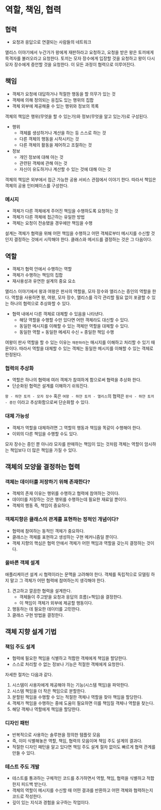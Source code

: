 # 역할, 책임, 협력

## 협력

- 요청과 응답으로 연결되는 사람들의 네트워크

앨리스 이야기에서 누간가가 왕에게 재판하라고 요청하고, 요청을 받은 왕은 토끼에게 목격자를 불러오라고 요청한다. 토끼는 모자 장수에게 입장할 것을 요청하고 왕이 다시 모자 장수에게
증언할 것을 요청한다. 이 모든 과정이 협력으로 이루어진다.

## 책임

- 객체가 요청에 대답하거나 적절한 행동을 할 의무가 있는 것
- 객체에 의해 정의되는 응집도 있는 행위의 집합
- 객체 외부에 제공해줄 수 있는 행위와 정보의 목록

객체의 책임은 행위(무엇을 할 수 있는가)와 정보(무엇을 알고 있는가)로 구성된다.

- 행위
    - 객체를 생성하거나 계산을 하는 등 스스로 하는 것
    - 다른 객체의 행동을 시작시키는 것
    - 다른 객체의 활동을 제어하고 조절하는 것
- 정보
    - 개인 정보에 대해 아는 것
    - 관련된 객체에 관해 아는 것
    - 자신이 유도하거나 계산할 수 있는 것에 대해 아는 것

객체의 책임은 외부에서 접근 가능한 공용 서비스 관점에서 이야기 한다. 따라서 책임은 객체의 공용 인터페이스를 구성한다.

### 메시지

- 객체가 다른 객체에게 주어진 책임을 수행하도록 요청하는 것
- 객체가 다른 객체에 접근하는 유일한 방법
- 객체는 요청이 전송됐을 경우에만 책임을 수행

설계는 객체가 협력을 위해 어떤 책임을 수행하고 어떤 객체로부터 메시지를 수신할 것인지 결정하는 것에서 시작해야 한다. 클래스와 메서드를 결정하는 것은 그 다음이다.

## 역할

- 객체가 협력 안에서 수행하는 역할
- 객체가 수행하는 책임의 집합
- 재사용성과 유연한 설계의 중요 요소

앨리스 이야기에서 왕과 여왕은 판사의 역할을, 모자 장수와 앨리스는 증인의 역할을 한다. 역할을 사용하면 왕, 여왕, 모자 장수, 앨리스를 각각 관리할 필요 없이 포괄할 수 있는
하나의 협력으로 추상화할 수 있다.

- 협력 내에서 다른 객체로 대체할 수 있음을 나타낸다.
    - 해당 역할을 수행할 수만 있다면 어떤 객체라도 대신할 수 있다.
    - 동일한 메시지를 이해할 수 있는 객체만 역할을 대체할 수 있다.
    - 동일한 역할 = 동일한 메세지 수신 = 종일한 책임 수행

여왕이 판사 역할을 할 수 있는 이유는 `재판하라`는 매시지를 이해하고 처리할 수 있기 때문이다. 따라서 역할을 대체할 수 있는 객체는 동일한 메시지를 이해할 수 있는 객체로
한정된다.

### 협력의 추상화

- 역할은 하나의 협력에 여러 객체가 참여하게 함으로써 협력을 추상화 한다.
- 단순화된 협력은 설계를 이해하기 쉬워진다.

`왕 - 하얀 토끼 - 모자 장수` 혹은 `여왕 - 하얀 토끼 - 앨리스`의 협력은 `판사 - 하얀 토끼 - 증인` 이라고 추상화함으로써 단순화할 수 있다.

### 대체 가능성

- 객체가 역할을 대체하려면 그 역할의 행동과 책임을 똑같이 수행해야 한다.
- 이외의 다른 책임을 수행할 수도 있다.

모자 장수는 증인 뿐 아니라 모자를 판매하는 책임이 있는 것처럼 객체는 역할이 암시하는 책임보다 더 많은 책임을 가질 수 있다.

## 객체의 모양을 결정하는 협력

### 객체는 데이터를 저장하기 위해 존재한다?

- 객체의 존재 이유는 행위를 수행하고 협력에 참여하는 것이다.
- 데이터를 저장하는 것은 행위를 수행하는데 필요한 재료일 뿐이다.
- 객체의 행동 즉, 책임이 중요하다.

### 객체지향은 클래스의 관계를 표현하는 정적인 개념이다?

- 협력에 참여하는 동적인 객체가 중요하다.
- 클래스는 객체를 표현하고 생성하는 구현 메커니즘일 뿐이다.
- 객체 지향의 핵심은 협력 안에서 객체가 어떤 책임과 역할을 갖는지 결정하는 것이다.

### 올바른 객체 설계

애플리케이션 설계 시 협력이라는 문맥을 고려해야 한다. 객체를 독립적으로 모델링 하지 말고 그 객체가 어떤 협력에 참여하는지 생각해야 한다.

1. 견고하고 깔끔한 협력을 설계한다. 
    - 객체들이 주고받을 요청과 응답의 흐름(=책임)을 결정한다.
    - 이 책임이 객체가 외부에 제공할 행동이다.
2. 행동하는 데 필요한 데이터를 고민한다.
3. 클래스 구현 방법을 결정한다.

## 객체 지향 설계 기법
### 책임 주도 설계

- 협력에 필요한 책임을 식별하고 적합한 객체에게 책임을 할당한다.
- 스스로 처리할 수 없는 정보나 기능은 적절한 객체에게 요청한다.

자세한 절차는 다음과 같다.

1. 시스템이 사용자에게 제공해야 하는 기능(시스템 책임)을 파악한다.
2. 시스템 책임을 더 작은 책임으로 분할한다.
3. 분할된 책임을 수행할 수 있는 적절한 객체나 역할을 찾아 책임을 할당한다.
4. 객체가 책임을 수행하는 중에 도움이 필요하면 이를 책임질 객체나 역할을 찾는다.
5. 해당 객체나 역할에게 책임을 할당한다.

### 디자인 패턴

- 반복적으로 사용하는 솔루현을 정의한 템플릿 모음
- 즉, 이미 식별해놓은 역할, 책임, 협력의 모음이며 책임 주도 설계의 결과다.
- 적절한 디자인 패턴을 알고 있다면 책임 주도 설계 절차 없이도 빠르게 협력 관계를 만들 수 있다.

### 테스트 주도 개발

- 테스트를 통과하는 구체적인 코드를 추가하면서 역할, 책임, 협력을 식별하고 적합한지 피드백 받는다.
- 객체의 역할이 메시지를 수신할 때 어떤 결과를 반환하고 어떤 객체와 협력하는지 코드로 작성한다.
- 깊이 있는 지식과 경험을 요구하는 작업이다.